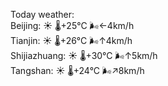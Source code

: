 Today weather:  
Beijing: ☀️   🌡️+25°C 🌬️←4km/h  
Tianjin: ☀️   🌡️+26°C 🌬️↑4km/h  
Shijiazhuang: ☀️   🌡️+30°C 🌬️↑5km/h  
Tangshan: ☀️   🌡️+24°C 🌬️↗8km/h  

